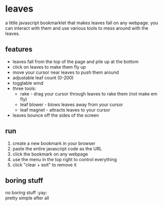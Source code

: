 # leaves

a little javascript bookmarklet that makes leaves fall on any webpage. you can interact with them and use various tools to mess around with the leaves.

## features

- leaves fall from the top of the page and pile up at the bottom
- click on leaves to make them fly up
- move your cursor near leaves to push them around
- adjustable leaf count (0-200)
- togglable wind
- three tools:
  - rake - drag your cursor through leaves to rake them (not make em fly)
  - leaf blower - blows leaves away from your cursor
  - leaf magnet - attracts leaves to your cursor
- leaves bounce off the sides of the screen

## run

1. create a new bookmark in your browser
2. paste the entire javascript code as the URL
3. click the bookmark on any webpage
4. use the menu in the top right to control everything
5. click "clear + exit" to remove it

## boring stuff
no boring stuff :yay: <br>
pretty simple after all
